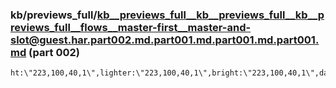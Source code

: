 ### kb/previews_full/kb__previews_full__kb__previews_full__kb__previews_full__flows__master-first__master-and-slot@guest.har.part002.md.part001.md.part001.md.part001.md (part 002)

```md
ht:\"223,100,40,1\",lighter:\"223,100,40,1\",bright:\"223,100,40,1\",dark:\"223,100,40,1\"},darkMode:{light:\"223,100,60,1\",lighter:\"223,100,60,1\",bright:
```

```
